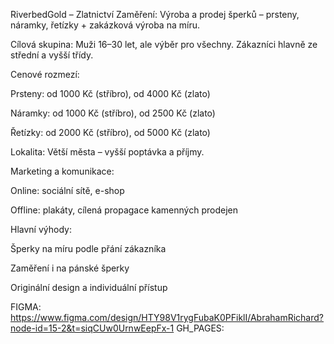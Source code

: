 RiverbedGold – Zlatnictví
Zaměření:
Výroba a prodej šperků – prsteny, náramky, řetízky + zakázková výroba na míru.

Cílová skupina:
Muži 16–30 let, ale výběr pro všechny. Zákazníci hlavně ze střední a vyšší třídy.

Cenové rozmezí:

Prsteny: od 1000 Kč (stříbro), od 4000 Kč (zlato)

Náramky: od 1000 Kč (stříbro), od 2500 Kč (zlato)

Řetízky: od 2000 Kč (stříbro), od 5000 Kč (zlato)

Lokalita:
Větší města – vyšší poptávka a příjmy.

Marketing a komunikace:

Online: sociální sítě, e-shop

Offline: plakáty, cílená propagace kamenných prodejen

Hlavní výhody:

Šperky na míru podle přání zákazníka

Zaměření i na pánské šperky

Originální design a individuální přístup


FIGMA: https://www.figma.com/design/HTY98V1rygFubaK0PFiklI/AbrahamRichard?node-id=15-2&t=siqCUw0UrnwEepFx-1
GH_PAGES: 
